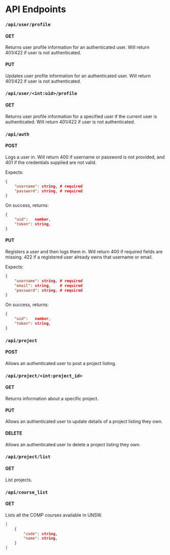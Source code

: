 
# API Endpoints

### `/api/user/profile`

#### GET
Returns user profile information for an authenticated user. Will return 401/422 if user is not authenticated.

#### PUT
Updates user profile information for an authenticated user. Will return 401/422 if user is not authenticated.

### `/api/user/<int:uid>/profile`

#### GET
Returns user profile information for a specified user if the current user is authenticated. Will return 401/422 if user is not authenticated.

### `/api/auth`

#### POST
Logs a user in. Will return 400 if username or password is not provided, and 401 if the credentials supplied are not valid.

Expects:

```json
{
    "username": string, # required
    "password": string, # required
}
```

On success, returns:

```json
{
    "uid":   number,
    "token": string,
}
```
#### PUT
Registers a user and then logs them in. Will return 400 if required fields are missing. 422 if a registered user already owns that username or email.

Expects:

```json
{
    "username": string, # required
    "email": string,    # required
    "password": string, # required
}
```

On success, returns:

```json
{
    "uid":   number,
    "token": string,
}
```

### `/api/project`

#### POST
Allows an authenticated user to post a project listing.

### `/api/project/<int:project_id>`

#### GET
Returns information about a specific project.

#### PUT
Allows an authenticated user to update details of a project listing they own. 

#### DELETE
Allows an authenticated user to delete a project listing they own.

### `/api/project/list`

#### GET
List projects.


### `/api/course_list`
#### GET
Lists all the COMP courses available in UNSW.
```json
[
    {
        "code": string,
        "name": string,
    }
]
```

